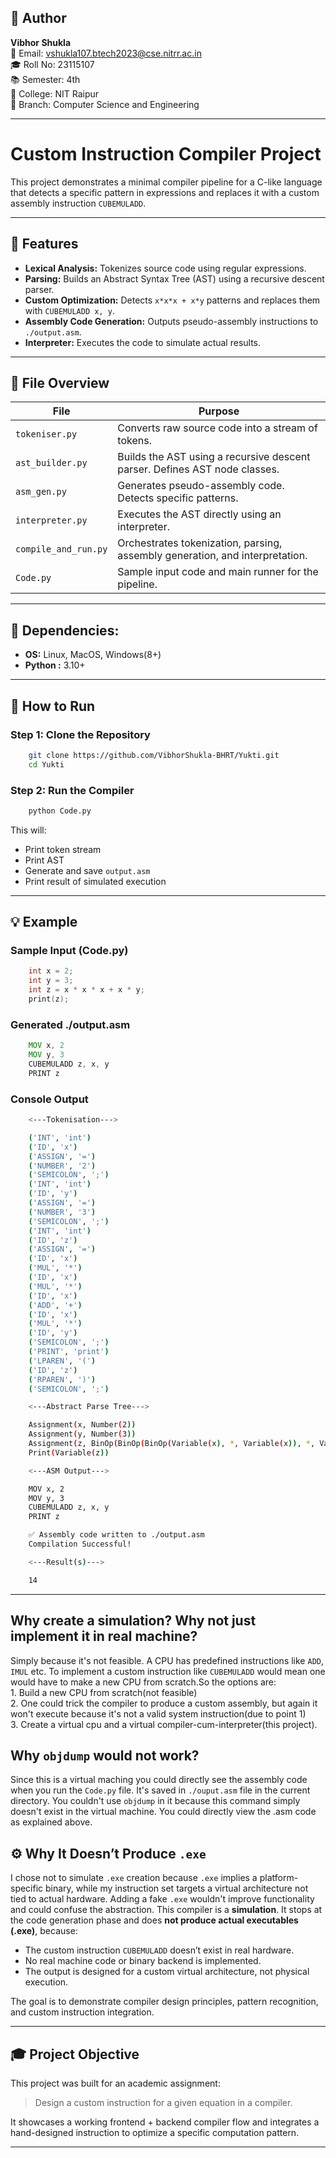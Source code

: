 ## 👤 Author

**Vibhor Shukla**  
📧 Email: vshukla107.btech2023@cse.nitrr.ac.in <br>
🎓 Roll No: 23115107  
📚 Semester: 4th  
🏫 College: NIT Raipur  
🧠 Branch: Computer Science and Engineering

---

# Custom Instruction Compiler Project

This project demonstrates a minimal compiler pipeline for a C-like language that detects a specific pattern in expressions and replaces it with a custom assembly instruction `CUBEMULADD`.

---

## 🔧 Features

- **Lexical Analysis:** Tokenizes source code using regular expressions.
- **Parsing:** Builds an Abstract Syntax Tree (AST) using a recursive descent parser.
- **Custom Optimization:** Detects `x*x*x + x*y` patterns and replaces them with `CUBEMULADD x, y`.
- **Assembly Code Generation:** Outputs pseudo-assembly instructions to `./output.asm`.
- **Interpreter:** Executes the code to simulate actual results.

---

## 📁 File Overview

| File                | Purpose |
|---------------------|---------|
| `tokeniser.py`      | Converts raw source code into a stream of tokens. |
| `ast_builder.py`    | Builds the AST using a recursive descent parser. Defines AST node classes. |
| `asm_gen.py`        | Generates pseudo-assembly code. Detects specific patterns. |
| `interpreter.py`    | Executes the AST directly using an interpreter. |
| `compile_and_run.py`| Orchestrates tokenization, parsing, assembly generation, and interpretation. |
| `Code.py`           | Sample input code and main runner for the pipeline. |

---

## 🧩 Dependencies:
 - **OS:** Linux, MacOS, Windows(8+)
 - **Python :** 3.10+

---

## 🚀 How to Run

### Step 1: Clone the Repository
```bash
    git clone https://github.com/VibhorShukla-BHRT/Yukti.git
    cd Yukti
```

### Step 2: Run the Compiler
```bash
    python Code.py
```

This will:
- Print token stream
- Print AST
- Generate and save `output.asm`
- Print result of simulated execution
---

## 💡 Example

### Sample Input (Code.py)
```c
    int x = 2;
    int y = 3;
    int z = x * x * x + x * y;
    print(z);
```
### Generated ./output.asm
```asm
    MOV x, 2
    MOV y, 3
    CUBEMULADD z, x, y
    PRINT z
```
### Console Output
```bash
    <---Tokenisation--->

    ('INT', 'int')
    ('ID', 'x')
    ('ASSIGN', '=')
    ('NUMBER', '2')
    ('SEMICOLON', ';')
    ('INT', 'int')
    ('ID', 'y')
    ('ASSIGN', '=')
    ('NUMBER', '3')
    ('SEMICOLON', ';')
    ('INT', 'int')
    ('ID', 'z')
    ('ASSIGN', '=')
    ('ID', 'x')
    ('MUL', '*')
    ('ID', 'x')
    ('MUL', '*')
    ('ID', 'x')
    ('ADD', '+')
    ('ID', 'x')
    ('MUL', '*')
    ('ID', 'y')
    ('SEMICOLON', ';')
    ('PRINT', 'print')
    ('LPAREN', '(')
    ('ID', 'z')
    ('RPAREN', ')')
    ('SEMICOLON', ';')

    <---Abstract Parse Tree--->

    Assignment(x, Number(2))
    Assignment(y, Number(3))
    Assignment(z, BinOp(BinOp(BinOp(Variable(x), *, Variable(x)), *, Variable(x)), +, BinOp(Variable(x), *, Variable(y))))
    Print(Variable(z))

    <---ASM Output--->

    MOV x, 2
    MOV y, 3
    CUBEMULADD z, x, y
    PRINT z

    ✅ Assembly code written to ./output.asm
    Compilation Successful!

    <---Result(s)--->

    14
```

---
## Why create a simulation? Why not just implement it in real machine?
Simply because it's not feasible. A CPU has predefined instructions like `ADD`, `IMUL` etc. To implement a custom instruction like `CUBEMULADD` would mean one would have to make a new CPU from scratch.So the options are:<br>
    1. Build a new CPU from scratch(not feasible)<br>
    2. One could trick the compiler to produce a custom assembly, but again it won't execute because it's not a valid system instruction(due to point 1)<br>
    3. Create a virtual cpu and a virtual compiler-cum-interpreter(this project).
## Why `objdump` would not work?
Since this is a virtual maching you could directly see the assembly code when you run the `Code.py` file. It's saved in `./ouput.asm` file in the current directory.
You couldn't use `objdump` in it because this command simply doesn't exist in the virtual machine. You could directly view the .asm code as explained above.
## ⚙️ Why It Doesn’t Produce `.exe`
I chose not to simulate `.exe` creation because `.exe` implies a platform-specific binary, while my instruction set targets a virtual architecture not tied to actual hardware. Adding a fake `.exe` wouldn't improve functionality and could confuse the abstraction.
This compiler is a **simulation**. It stops at the code generation phase and does **not produce actual executables (.exe)**, because:
- The custom instruction `CUBEMULADD` doesn’t exist in real hardware.
- No real machine code or binary backend is implemented.
- The output is designed for a custom virtual architecture, not physical execution.

The goal is to demonstrate compiler design principles, pattern recognition, and custom instruction integration.

---

## 🎓 Project Objective

This project was built for an academic assignment:

> Design a custom instruction for a given equation in a compiler.

It showcases a working frontend + backend compiler flow and integrates a hand-designed instruction to optimize a specific computation pattern.

---
